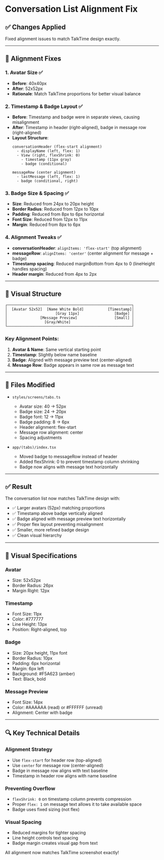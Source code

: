 # Conversation List Alignment Fix

## ✅ Changes Applied

Fixed alignment issues to match TalkTime design exactly.

---

## 🎯 Alignment Fixes

### 1. Avatar Size ✅
- **Before**: 40x40px
- **After**: 52x52px
- **Rationale**: Match TalkTime proportions for better visual balance

### 2. Timestamp & Badge Layout ✅
- **Before**: Timestamp and badge were in separate views, causing misalignment
- **After**: Timestamp in header (right-aligned), badge in message row (right-aligned)
- **Layout Structure**:
  ```
  conversationHeader (flex-start alignment)
    - displayName (left, flex: 1)
    - View (right, flexShrink: 0)
      - timestamp (11px gray)
      - badge (conditional)
  
  messageRow (center alignment)
    - lastMessage (left, flex: 1)
    - badge (conditional, right)
  ```

### 3. Badge Size & Spacing ✅
- **Size**: Reduced from 24px to 20px height
- **Border Radius**: Reduced from 12px to 10px
- **Padding**: Reduced from 8px to 6px horizontal
- **Font Size**: Reduced from 12px to 11px
- **Margin**: Reduced from 8px to 6px

### 4. Alignment Tweaks ✅
- **conversationHeader**: `alignItems: 'flex-start'` (top alignment)
- **messageRow**: `alignItems: 'center'` (center alignment for message + badge)
- **Timestamp spacing**: Reduced marginBottom from 4px to 0 (lineHeight handles spacing)
- **Header margin**: Reduced from 4px to 2px

---

## 📐 Visual Structure

```
┌─────────────────────────────────────────────────────────┐
│  [Avatar 52x52]  [Name White Bold]           [Timestamp]│
│                      [Gray 11px]                [Badge] │
│               [Message Preview]                 [Small] │
│                 [Gray/White]                            │
└─────────────────────────────────────────────────────────┘
```

### Key Alignment Points:
1. **Avatar & Name**: Same vertical starting point
2. **Timestamp**: Slightly below name baseline
3. **Badge**: Aligned with message preview text (center-aligned)
4. **Message Row**: Badge appears in same row as message text

---

## 📁 Files Modified

- `styles/screens/tabs.ts`
  - Avatar size: 40 → 52px
  - Badge size: 24 → 20px
  - Badge font: 12 → 11px
  - Badge padding: 8 → 6px
  - Header alignment: flex-start
  - Message row alignment: center
  - Spacing adjustments

- `app/(tabs)/index.tsx`
  - Moved badge to messageRow instead of header
  - Added flexShrink: 0 to prevent timestamp column shrinking
  - Badge now aligns with message text horizontally

---

## ✅ Result

The conversation list now matches TalkTime design with:
- ✅ Larger avatars (52px) matching proportions
- ✅ Timestamp above badge vertically aligned
- ✅ Badge aligned with message preview text horizontally
- ✅ Proper flex layout preventing misalignment
- ✅ Smaller, more refined badge design
- ✅ Clean visual hierarchy

---

## 🎨 Visual Specifications

### Avatar
- Size: 52x52px
- Border Radius: 26px
- Margin Right: 12px

### Timestamp
- Font Size: 11px
- Color: #777777
- Line Height: 13px
- Position: Right-aligned, top

### Badge
- Size: 20px height, 11px font
- Border Radius: 10px
- Padding: 6px horizontal
- Margin: 6px left
- Background: #F5A623 (amber)
- Text: Black, bold

### Message Preview
- Font Size: 14px
- Color: #AAAAAA (read) or #FFFFFF (unread)
- Alignment: Center with badge

---

## 🔍 Key Technical Details

### Alignment Strategy
- Use `flex-start` for header row (top-aligned)
- Use `center` for message row (center-aligned)
- Badge in message row aligns with text baseline
- Timestamp in header row aligns with name baseline

### Preventing Overflow
- `flexShrink: 0` on timestamp column prevents compression
- Proper `flex: 1` on message text allows it to take available space
- Badge uses fixed sizing (not flex)

### Visual Spacing
- Reduced margins for tighter spacing
- Line height controls text spacing
- Badge margin creates visual gap from text

All alignment now matches TalkTime screenshot exactly!

